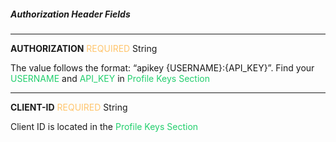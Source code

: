 <h5 className="h5-title">Authorization Header Fields</h5>

---
<span className="parameter-text">**AUTHORIZATION**</span> <span style="color: #FFC56D;font-size: 14px" className="parameter-info">REQUIRED</span> <span className="parameter-info">String</span>

<p className="p-text">The value follows the format: “apikey {USERNAME}:{API_KEY}”. Find your <span style="color: #22CF6D;">USERNAME</span> and <span style="color: #22CF6D;">API_KEY</span> in <span style="color: #22CF6D;">Profile Keys Section</span></p>

---
<span className="parameter-text">**CLIENT-ID**</span> <span style="color: #FFC56D;font-size: 14px" className="parameter-info">REQUIRED</span> <span className="parameter-info">String</span>

<p className="p-text">Client ID is located in the <span style="color: #22CF6D;">Profile Keys Section</span></p>
